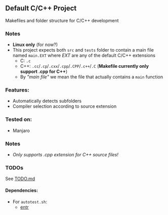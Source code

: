 ## Default C/C++ Project
Makefiles and folder structure for C/C++ development

### Notes
- **Linux only** (for now?)
- This project expects both `src` and `tests` folder to contain a main file named `main.EXT` where *EXT* are any of the default C/C++ extensions
  - C: `.c`
  - C++: `.cc`/`.cp`/`.cxx`/`.cpp`/`.CPP`/`.c++`/`.C` (**Makefile currently only support .cpp for C++**)
  - By *"main file"* we mean the file that actually contains a `main` function

### Features:
- Automatically detects subfolders
- Compiler selection according to source extension

### Tested on:
- Manjaro

### Notes
- *Only supports .cpp extension for C++ source files!*

### TODOs
See [TODO.md](TODO.md)

#### Dependencies:

- For `autotest.sh`:
  - [entr](http://entrproject.org/)
